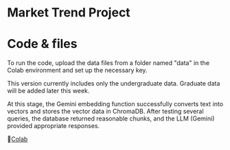 # Market Trend Project

# Code & files
To run the code, upload the data files from a folder named "data" in the Colab environment and set up the necessary key.

This version currently includes only the undergraduate data. Graduate data will be added later this week.

At this stage, the Gemini embedding function successfully converts text into vectors and stores the vector data in ChromaDB. After testing several queries, the database returned reasonable chunks, and the LLM (Gemini) provided appropriate responses.

📌[Colab](https://colab.research.google.com/drive/1W9JJTyGeXUEjs19qYFUHFvr2aEhk3oJi?usp=sharing)
